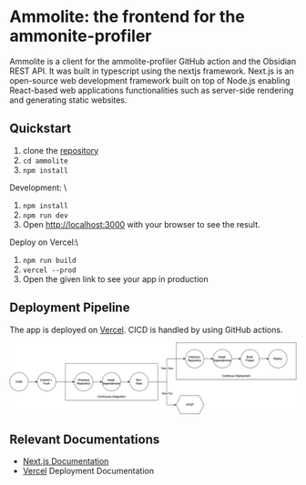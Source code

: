 # Ammolite: the frontend for the ammonite-profiler

Ammolite is a client for the ammolite-profiler GitHub action and the Obsidian REST API. It was built in typescript using the nextjs framework. Next.js is an open-source web development framework built on top of Node.js enabling React-based web applications functionalities such as server-side rendering and generating static websites.

## Quickstart

1. clone the [repository]
2. `cd ammolite`
3. `npm install`

Development: \
1. `npm install`
2. `npm run dev`
3. Open [http://localhost:3000](http://localhost:3000) with your browser to see the result.

Deploy on Vercel:\
1. `npm run build`
2. `vercel --prod`
3. Open the given link to see your app in production

## Deployment Pipeline
The app is deployed on [Vercel]. CICD is handled by using GitHub actions.

![cicd](./public/client-cicd.drawio.png)

## Relevant Documentations
* [Next.js Documentation]
* [Vercel] Deployment Documentation

[Next.js Documentation]: <https://nextjs.org/docs>
[Vercel]: <https://vercel.com/docs/concepts/next.js/overview>
[repository]: <https://github.com/pdettmann/ammolite>

